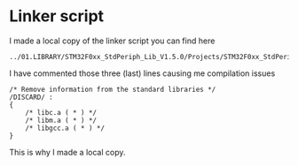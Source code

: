 # Linker script
I made a local copy of the linker script you can find here

    ../01.LIBRARY/STM32F0xx_StdPeriph_Lib_V1.5.0/Projects/STM32F0xx_StdPeriph_Templates/TrueSTUDIO/STM32F030/STM32F030R8_FLASH.ld

I have commented those three (last) lines causing me compilation issues

    /* Remove information from the standard libraries */
    /DISCARD/ :
    {
        /* libc.a ( * ) */
        /* libm.a ( * ) */
        /* libgcc.a ( * ) */
    }

This is why I made a local copy.
